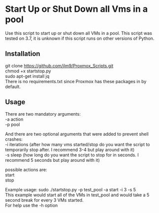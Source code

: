 # Start Up or Shut Down all Vms in a pool

Use this script to start up or shut down all VMs in a pool. This script was tested on 3.7, it is unknown if this script runs on other versions of Python.

## Installation
git clone https://github.com/jlm9/Proxmox_Scripts.git  
chmod +x startstop.py  
sudo apt-get install jq  
There is no requirements.txt since Proxmox has these packages in by default.
## Usage
There are two mandatory arguments:  
-a action    
-p pool  
  
And there are two optional arguments that were added to prevent shell crashes:  
-i iterations (after how many vms started/stop do you want the script to temporarily stop after. I recommend 3-4 but play around with it)  
-s sleep (how long do you want the script to stop for in seconds. I recommend 5 seconds but play around with it)

possible actions are:   
start    
stop

Example usage: sudo ./startstop.py -p test_pool -a start -i 3 -s 5  
This example would start all of the VMs in test_pool and would take a 5 second break for every 3 VMs started.  
For help use the -h option
